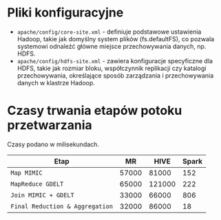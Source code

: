 # Pliki konfiguracyjne
- `apache/config/core-site.xml` - definiuje podstawowe ustawienia Hadoop, takie jak domyślny system plików (fs.defaultFS), co pozwala systemowi odnaleźć główne miejsce przechowywania danych, np. HDFS.
- `apache/config/hdfs-site.xml` - zawiera konfiguracje specyficzne dla HDFS, takie jak rozmiar bloku, współczynnik replikacji czy katalogi przechowywania, określające sposób zarządzania i przechowywania danych w klastrze Hadoop.

# Czasy trwania etapów potoku przetwarzania
Czasy podano w milisekundach.

|Etap|MR|HIVE|Spark|
|----|-------|---|---|
|`Map MIMIC`|57000|81000|152|
|`MapReduce GDELT`|65000|121000|222|
|`Join MIMIC + GDELT`|33000|66000|806|
|`Final Reduction & Aggregation`|32000|86000|18|